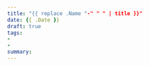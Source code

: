 ```yaml
---
title: "{{ replace .Name "-" " " | title }}"
date: {{ .Date }}
draft: true
tags: 
-
-
summary: 
---
```


